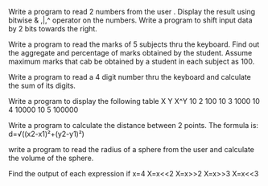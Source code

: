 Write a program to read 2 numbers from the user . Display the result using bitwise & ,|,^ operator on the numbers.
Write a program to shift input data by 2 bits towards the right.

Write a program to read the marks of 5 subjects thru the keyboard. Find out the aggregate and percentage of marks obtained by the student. Assume maximum marks that cab be
obtained by a student in each subject as 100.

Write a program to read a 4 digit number thru the keyboard and calculate the sum of its
digits.

Write a program to display the following table
X Y X^Y
10 2 100
10 3 1000
10 4 10000
10 5 100000

Write a program to calculate the distance between 2 points. The formula is:
d=√((x2-x1)²+(y2-y1)²)

write a program to read the radius of a sphere from the user and calculate the volume of
the sphere.

Find the output of each expression if x=4
X=x<<2
X=x>>2
X=x>>3
X=x<<3
